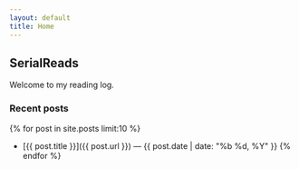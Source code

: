 ```yaml
---
layout: default
title: Home
---
```


## SerialReads

Welcome to my reading log.

### Recent posts
{% for post in site.posts limit:10 %}
* [{{ post.title }}]({{ post.url }}) — {{ post.date | date: "%b %d, %Y" }}
{% endfor %}
